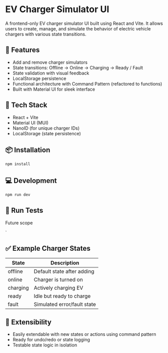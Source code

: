 # EV Charger Simulator UI

A frontend-only EV charger simulator UI built using React and Vite. It allows users to create, manage, and simulate the behavior of electric vehicle chargers with various state transitions.

## 🚀 Features

- Add and remove charger simulators
- State transitions: Offline → Online → Charging → Ready / Fault
- State validation with visual feedback
- LocalStorage persistence
- Functional architecture with Command Pattern (refactored to functions)
- Built with Material UI for sleek interface

## 🧱 Tech Stack

- React + Vite
- Material UI (MUI)
- NanoID (for unique charger IDs)
- LocalStorage (state persistence)


## 📦 Installation

```bash
npm install
```

## 💻 Development

```bash
npm run dev
```

## 🧪 Run Tests

Future scope

`

## ✅ Example Charger States

| State      | Description                  |
|------------|------------------------------|
| offline    | Default state after adding   |
| online     | Charger is turned on         |
| charging   | Actively charging EV         |
| ready      | Idle but ready to charge     |
| fault      | Simulated error/fault state  |

## 🧩 Extensibility

- Easily extendable with new states or actions using command pattern
- Ready for undo/redo or state logging
- Testable state logic in isolation


